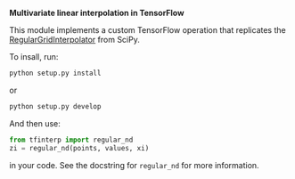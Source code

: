 **Multivariate linear interpolation in TensorFlow**

This module implements a custom TensorFlow operation that replicates the
[RegularGridInterpolator](https://docs.scipy.org/doc/scipy/reference/generated/scipy.interpolate.RegularGridInterpolator.html)
from SciPy.

To insall, run:

```bash
python setup.py install
```

or

```bash
python setup.py develop
```

And then use:

```python
from tfinterp import regular_nd
zi = regular_nd(points, values, xi)
```

in your code. See the docstring for `regular_nd` for more information.
